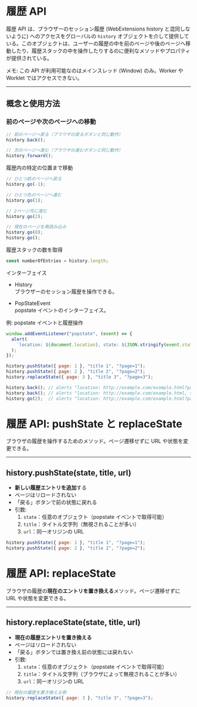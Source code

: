 # 履歴 API

履歴 API は、ブラウザーのセッション履歴 (WebExtensions history と混同しないように) へのアクセスをグローバルの `history` オブジェクトを介して提供している。このオブジェクトは、ユーザーの履歴の中を前のページや後のページへ移動したり、履歴スタックの中を操作したりするのに便利なメソッドやプロパティが提供されている。

メモ: この API が利用可能なのはメインスレッド (Window) のみ。Worker や Worklet ではアクセスできない。

---

## 概念と使用方法

### 前のページや次のページへの移動

```js
// 前のページへ戻る（ブラウザの戻るボタンと同じ動作）
history.back();

// 次のページへ進む（ブラウザの進むボタンと同じ動作）
history.forward();
```

履歴内の特定の位置まで移動
```js
// ひとつ前のページへ戻る
history.go(-1);

// ひとつ先のページへ進む
history.go(1);

// 2ページ先に進む
history.go(2);

// 現在のページを再読み込み
history.go(0);
history.go();
```

履歴スタックの数を取得
```js
const numberOfEntries = history.length;
```

インターフェイス
- History  
ブラウザーのセッション履歴を操作できる。

- PopStateEvent  
popstate イベントのインターフェイス。

例: popstate イベントと履歴操作
```js
window.addEventListener("popstate", (event) => {
  alert(
    `location: ${document.location}, state: ${JSON.stringify(event.state)}`
  );
});

history.pushState({ page: 1 }, "title 1", "?page=1");
history.pushState({ page: 2 }, "title 2", "?page=2");
history.replaceState({ page: 3 }, "title 3", "?page=3");

history.back(); // alerts "location: http://example.com/example.html?page=1, state: {"page":1}"
history.back(); // alerts "location: http://example.com/example.html, state: null"
history.go(2);  // alerts "location: http://example.com/example.html?page=3, state: {"page":3}"
```

# 履歴 API: pushState と replaceState

ブラウザの履歴を操作するためのメソッド。ページ遷移せずに URL や状態を変更できる。

---

## history.pushState(state, title, url)

- **新しい履歴エントリを追加**する
- ページはリロードされない
- 「戻る」ボタンで前の状態に戻れる
- 引数:
  1. `state`：任意のオブジェクト（popstate イベントで取得可能）
  2. `title`：タイトル文字列（無視されることが多い）
  3. `url`：同一オリジンの URL

```js
history.pushState({ page: 1 }, "title 1", "?page=1");
history.pushState({ page: 2 }, "title 2", "?page=2");
```

# 履歴 API: replaceState

ブラウザの履歴の**現在のエントリを置き換える**メソッド。ページ遷移せずに URL や状態を変更できる。

---

## history.replaceState(state, title, url)

- **現在の履歴エントリを置き換える**
- ページはリロードされない
- 「戻る」ボタンでは置き換え前の状態には戻れない
- 引数:
  1. `state`：任意のオブジェクト（popstate イベントで取得可能）
  2. `title`：タイトル文字列（ブラウザによって無視されることが多い）
  3. `url`：同一オリジンの URL

```js
// 現在の履歴を置き換える例
history.replaceState({ page: 3 }, "title 3", "?page=3");
```



